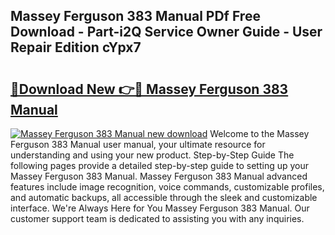 ## Massey Ferguson 383 Manual PDf Free Download - Part-i2Q Service Owner Guide - User Repair Edition cYpx7

# <h2><a href="http://bc92275.oget.top/?id=Massey+Ferguson+383+Manual">🔗Download New 👉🔴 Massey Ferguson 383 Manual</a></h2>

[![Massey Ferguson 383 Manual new download](https://i.imgur.com/5g1atiW.png)](http://bc92275.oget.top/?id=Massey+Ferguson+383+Manual)
Welcome to the Massey Ferguson 383 Manual user manual, your ultimate resource for understanding and using your new product. Step-by-Step Guide The following pages provide a detailed step-by-step guide to setting up your Massey Ferguson 383 Manual. Massey Ferguson 383 Manual advanced features include image recognition, voice commands, customizable profiles, and automatic backups, all accessible through the sleek and customizable interface. We're Always Here for You Massey Ferguson 383 Manual. Our customer support team is dedicated to assisting you with any inquiries.
